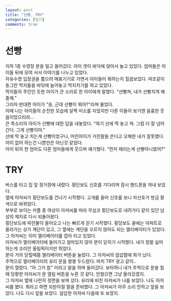 ```yaml
---
layout: post
title: "선빵, TRY"
categories: [일기]
comments: true
---
```

# 선빵
지하 1층 수영장 문을 밀고 들어갔다. 아이 셋이 바닥에 앉아서 놀고 있었다. 엄마들은 아이들 뒤에 모여 서서 이야기를 나누고 있었다.   
자유수영 입장권을 뽑으려 매표기기로 가면서 아이들이 뭐하는지 힐끔보았다. 따조같이 동그란 딱지들을 바닦에 늘어놓고 딱지치기를 하고 있었다.  
딱지들의 주인인 듯한 아이가 큰 소리로 한 아이에게 말했다. "선빵쳐, 내가 선빵치게 해줄께."  
그러자 반대편 아이가 "응, 근데 선빵이 뭐야?"라며 물었다.  
이때 나는 아이들의 순진한 모습에 살짝 미소를 지었지만 다른 이들이 보기엔 음흉한 웃음이었으리라...  
큰 목소리의 아이가 선빵에 대한 답을 내놓았다. "여기 선에 딱 놓고 쳐. 그럼 더 잘 넘어간다. 그게 선빵이야."  
선에 딱 놓고 치는게 선빵이었구나, 어린아이가 거친말을 쓴다고 오해한 내가 잘못했다. 어이 없어 하는건 나뿐만은 아닌것 같았다.  
아이 뒤의 한 엄마도 다른 엄마들에게 웃으며 얘기했다. "먼저 때리는게 선빵아니였어?"  

# TRY
버스를 타고 집 앞 정거장에 내렸다. 횡단보도 신호를 기다리며 잠시 핸드폰을 꺼내 보았다.  
옆에 아저씨가 횡단보도를 건너기 시작했다. 고개를 들어 신호를 보니 차신호가 방금 황색으로 바뀌었다.  
부부로 보이는 커플 중 여성이 아저씨를 따라 무심코 횡단보도로 내려가다 같이 있던 남성의 제지로 다시 되돌아왔다.  
횡단보도에 파란불이 들어오고 나는 빠르게 걷기 시작했다. 횡당보도 끝에는 아파트로 올라가는 상가 계단이 있고, 그 옆에는 계단을 오르지 않아도 되는 엘리베이터가 있었다.  
그 아저씨는 이미 엘리베이터를 잡아 타고 있었다.  
아저씨가 엘리베이터에 들어가고 얼마있지 않아 문이 닫히기 시작했다. 내가 정말 싫어하는게 코리안 올림픽이지만 뛰었다.  
문이 거의 닫힐때쯤 엘리베이터 버튼을 눌렀다. 그 아저씨의 얍삽함에 화가 났다.  
주먹으로 엘리베이터의 유리 문을 쾅쾅 두드렸다. 마치 TRY 광고 같이..  
문이 열렸다. "아 그거 참" 이라고 말을 하며 들어갔다. 보아하니 내가 주먹으로 문을 칠때 당황한 아저씨가 문 열림 버튼을 누른 것 같다. 안쳤으면 그냥 올라갔겠지.  
그 아저씨 옆에 나란히 정면을 보며 섰다. 유리에 비친 아저씨가 나를 보았다. 나도 아저씨를 봤다. 뭐라고 하면 되받아칠 말을 준비했다. 그 아저씨가 아무 소리 안하고 앞을 보았다. 나도 다시 앞을 보았다. 얍삽한 아저씨 다음에 또 보겠지.